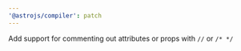 ```yaml
---
'@astrojs/compiler': patch
---
```


Add support for commenting out attributes or props with `//` or `/* */`
